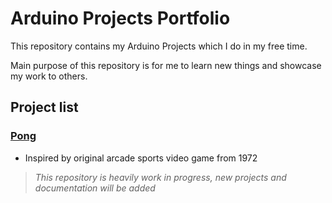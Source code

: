 # Arduino Projects Portfolio

This repository contains my Arduino Projects which I do in my free time. 

Main purpose of this repository is for me to learn new things and showcase my work to others.

## Project list

### [Pong](Pong )

- Inspired by original arcade sports video game from 1972

> *This repository is heavily work in progress, new projects and documentation will be added*
